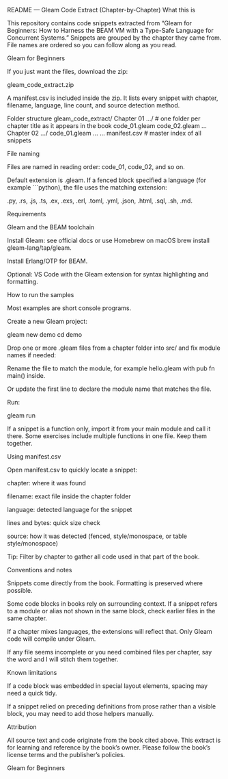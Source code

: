 README — Gleam Code Extract (Chapter-by-Chapter)
What this is

This repository contains code snippets extracted from “Gleam for Beginners: How to Harness the BEAM VM with a Type-Safe Language for Concurrent Systems.” Snippets are grouped by the chapter they came from. File names are ordered so you can follow along as you read. 

Gleam for Beginners

If you just want the files, download the zip:

gleam_code_extract.zip

A manifest.csv is included inside the zip. It lists every snippet with chapter, filename, language, line count, and source detection method.

Folder structure
gleam_code_extract/
  Chapter 01 .../         # one folder per chapter title as it appears in the book
    code_01.gleam
    code_02.gleam
    ...
  Chapter 02 .../
    code_01.gleam
    ...
  ...
  manifest.csv            # master index of all snippets

File naming

Files are named in reading order: code_01, code_02, and so on.

Default extension is .gleam. If a fenced block specified a language (for example ```python), the file uses the matching extension:

.py, .rs, .js, .ts, .ex, .exs, .erl, .toml, .yml, .json, .html, .sql, .sh, .md.

Requirements

Gleam and the BEAM toolchain

Install Gleam: see official docs or use Homebrew on macOS brew install gleam-lang/tap/gleam.

Install Erlang/OTP for BEAM.

Optional: VS Code with the Gleam extension for syntax highlighting and formatting.

How to run the samples

Most examples are short console programs.

Create a new Gleam project:

gleam new demo
cd demo


Drop one or more .gleam files from a chapter folder into src/ and fix module names if needed:

Rename the file to match the module, for example hello.gleam with pub fn main() inside.

Or update the first line to declare the module name that matches the file.

Run:

gleam run


If a snippet is a function only, import it from your main module and call it there. Some exercises include multiple functions in one file. Keep them together.

Using manifest.csv

Open manifest.csv to quickly locate a snippet:

chapter: where it was found

filename: exact file inside the chapter folder

language: detected language for the snippet

lines and bytes: quick size check

source: how it was detected (fenced, style/monospace, or table style/monospace)

Tip: Filter by chapter to gather all code used in that part of the book.

Conventions and notes

Snippets come directly from the book. Formatting is preserved where possible.

Some code blocks in books rely on surrounding context. If a snippet refers to a module or alias not shown in the same block, check earlier files in the same chapter.

If a chapter mixes languages, the extensions will reflect that. Only Gleam code will compile under Gleam.

If any file seems incomplete or you need combined files per chapter, say the word and I will stitch them together.

Known limitations

If a code block was embedded in special layout elements, spacing may need a quick tidy.

If a snippet relied on preceding definitions from prose rather than a visible block, you may need to add those helpers manually.

Attribution

All source text and code originate from the book cited above. This extract is for learning and reference by the book’s owner. Please follow the book’s license terms and the publisher’s policies. 

Gleam for Beginners
